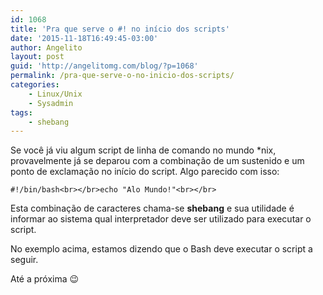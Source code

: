 ```yaml
---
id: 1068
title: 'Pra que serve o #! no início dos scripts'
date: '2015-11-18T16:49:45-03:00'
author: Angelito
layout: post
guid: 'http://angelitomg.com/blog/?p=1068'
permalink: /pra-que-serve-o-no-inicio-dos-scripts/
categories:
    - Linux/Unix
    - Sysadmin
tags:
    - shebang
---
```


Se você já viu algum script de linha de comando no mundo \*nix, provavelmente já se deparou com a combinação de um sustenido e um ponto de exclamação no início do script. Algo parecido com isso:

`#!/bin/bash<br></br>echo "Alo Mundo!"<br></br>`

Esta combinação de caracteres chama-se **shebang** e sua utilidade é informar ao sistema qual interpretador deve ser utilizado para executar o script.

No exemplo acima, estamos dizendo que o Bash deve executar o script a seguir.

Até a próxima 😉